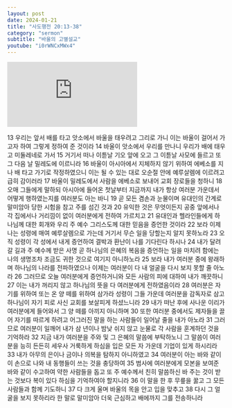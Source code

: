 ```yaml
---
layout: post
date: 2024-01-21
title: "사도행전 20:13-38"
category: "sermon"
subtitle: "바울의 고별설교"
youtube: "i0rWNCxMWx4"
---
```


<div class="youtube margin-large">
    <iframe src="https://www.youtube.com/embed/i0rWNCxMWx4" title="YouTube video player" frameborder="0" allow="accelerometer; autoplay; clipboard-write; encrypted-media; gyroscope; picture-in-picture; web-share" allowfullscreen></iframe>
</div>

13 우리는 앞서 배를 타고 앗소에서 바울을 태우려고 그리로 가니 이는 바울이 걸어서 가고자 하여 그렇게 정하여 준 것이라
14 바울이 앗소에서 우리를 만나니 우리가 배에 태우고 미둘레네로 가서
15 거기서 떠나 이튿날 기오 앞에 오고 그 이튿날 사모에 들르고 또 그 다음 날 밀레도에 이르니라
16 바울이 아시아에서 지체하지 않기 위하여 에베소를 지나 배 타고 가기로 작정하였으니 이는 될 수 있는 대로 오순절 안에 예루살렘에 이르려고 급히 감이러라
17 바울이 밀레도에서 사람을 에베소로 보내어 교회 장로들을 청하니
18 오매 그들에게 말하되 아시아에 들어온 첫날부터 지금까지 내가 항상 여러분 가운데서 어떻게 행하였는지를 여러분도 아는 바니
19 곧 모든 겸손과 눈물이며 유대인의 간계로 말미암아 당한 시험을 참고 주를 섬긴 것과
20 유익한 것은 무엇이든지 공중 앞에서나 각 집에서나 거리낌이 없이 여러분에게 전하여 가르치고
21 유대인과 헬라인들에게 하나님께 대한 회개와 우리 주 예수 그리스도께 대한 믿음을 증언한 것이라
22 보라 이제 나는 성령에 매여 예루살렘으로 가는데 거기서 무슨 일을 당할는지 알지 못하노라
23 오직 성령이 각 성에서 내게 증언하여 결박과 환난이 나를 기다린다 하시나
24 내가 달려갈 길과 주 예수께 받은 사명 곧 하나님의 은혜의 복음을 증언하는 일을 마치려 함에는 나의 생명조차 조금도 귀한 것으로 여기지 아니하노라
25 보라 내가 여러분 중에 왕래하며 하나님의 나라를 전파하였으나 이제는 여러분이 다 내 얼굴을 다시 보지 못할 줄 아노라
26 그러므로 오늘 여러분에게 증언하거니와 모든 사람의 피에 대하여 내가 깨끗하니
27 이는 내가 꺼리지 않고 하나님의 뜻을 다 여러분에게 전하였음이라
28 여러분은 자기를 위하여 또는 온 양 떼를 위하여 삼가라 성령이 그들 가운데 여러분을 감독자로 삼고 하나님이 자기 피로 사신 교회를 보살피게 하셨느니라
29 내가 떠난 후에 사나운 이리가 여러분에게 들어와서 그 양 떼를 아끼지 아니하며
30 또한 여러분 중에서도 제자들을 끌어 자기를 따르게 하려고 어그러진 말을 하는 사람들이 일어날 줄을 내가 아노라
31 그러므로 여러분이 일깨어 내가 삼 년이나 밤낮 쉬지 않고 눈물로 각 사람을 훈계하던 것을 기억하라
32 지금 내가 여러분을 주와 및 그 은혜의 말씀에 부탁하노니 그 말씀이 여러분을 능히 든든히 세우사 거룩하게 하심을 입은 모든 자 가운데 기업이 있게 하시리라
33 내가 아무의 은이나 금이나 의복을 탐하지 아니하였고
34 여러분이 아는 바와 같이 이 손으로 나와 내 동행들이 쓰는 것을 충당하여
35 범사에 여러분에게 모본을 보여준 바와 같이 수고하여 약한 사람들을 돕고 또 주 예수께서 친히 말씀하신 바 주는 것이 받는 것보다 복이 있다 하심을 기억하여야 할지니라
36 이 말을 한 후 무릎을 꿇고 그 모든 사람들과 함께 기도하니
37 다 크게 울며 바울의 목을 안고 입을 맞추고
38 다시 그 얼굴을 보지 못하리라 한 말로 말미암아 더욱 근심하고 배에까지 그를 전송하니라